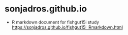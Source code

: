 # sonjadros.github.io

- R markdown document for fishgut15i study https://sonjadros.github.io/fishgut15i_Rmarkdown.html
